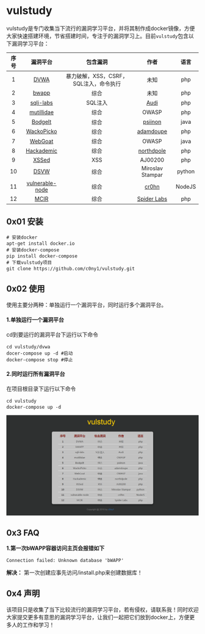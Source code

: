 # vulstudy

vulstudy是专门收集当下流行的漏洞学习平台，并将其制作成docker镜像，方便大家快速搭建环境，节省搭建时间，专注于的漏洞学习上。目前`vulstudy`包含以下漏洞学习平台：

|序号|漏洞平台|包含漏洞|作者|语言|
|:---:|:---:|:----:|:---:|:---:|
|1|[DVWA](http://www.dvwa.co.uk)|暴力破解，XSS，CSRF，SQL注入，命令执行|未知|php|
|2|[bwapp](https://sourceforge.net/projects/bwapp/)|综合|未知|php|
|3|[sqli-labs](https://github.com/Audi-1/sqli-labs)|SQL注入|[Audi](https://github.com/Audi-1)|php|
|4|[mutillidae](http://sourceforge.net/projects/mutillidae)|综合|OWASP|php|
|5|[BodgeIt](https://github.com/psiinon/bodgeit)|综合|[psiinon](https://github.com/psiinon/bodgeit)|java|
|6|[WackoPicko](https://github.com/adamdoupe/WackoPicko)|综合|[adamdoupe](https://github.com/adamdoupe)|php|
|7|[WebGoat](https://github.com/WebGoat/WebGoat)|综合|OWASP|java|
|8|[Hackademic](https://github.com/Hackademic/hackademic)|综合|[northdpole](https://github.com/northdpole)|php|
|9|[XSSed](https://github.com/aj00200/xssed)|XSS|AJ00200|php|
|10|[DSVW](https://github.com/stamparm/DSVW)|综合|Miroslav Stampar|python|
|11|[vulnerable-node](https://github.com/cr0hn/vulnerable-node)|综合|[cr0hn](https://github.com/cr0hn)|NodeJS|
|12|[MCIR](https://github.com/SpiderLabs/MCIR)|综合|[Spider Labs](https://github.com/SpiderLabs)|php|

## 0x01 安装

```
# 安装docker
apt-get install docker.io
# 安装docker-compose
pip install docker-compose
# 下载vulstudy项目 
git clone https://github.com/c0ny1/vulstudy.git
```

## 0x02 使用
使用主要分两种：单独运行一个漏洞平台，同时运行多个漏洞平台。

#### 1.单独运行一个漏洞平台

cd到要运行的漏洞平台下运行以下命令

```
cd vulstudy/dvwa
docer-compose up -d #启动
docker-compose stop #停止
```

#### 2.同时运行所有漏洞平台

在项目根目录下运行以下命令

```
cd vulstudy
docker-compose up -d
```
![主界面](doc/vulstudy.jpg)

## 0x3 FAQ
**1.第一次bWAPP容器访问主页会报错如下**

```
Connection failed: Unknown database 'bWAPP'
```

**解决：** 第一次创建应事先访问/install.php来创建数据库！

## 0x4 声明
该项目只是收集了当下比较流行的漏洞学习平台，若有侵权，请联系我！同时欢迎大家提交更多有意思的漏洞学习平台，让我们一起把它们放到docker上，方便更多人的工作和学习！
